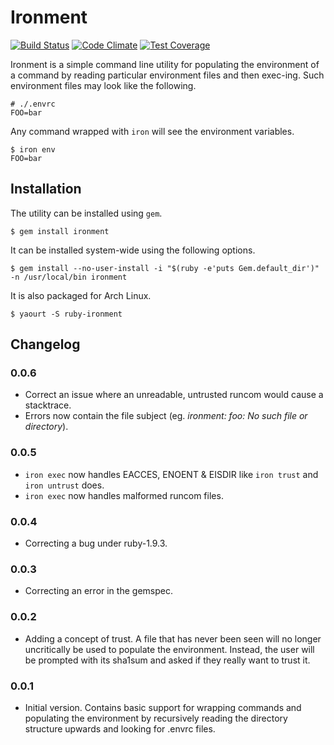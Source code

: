 Ironment
========

[![Build Status](https://travis-ci.org/badeball/ironment.svg?branch=master)](https://travis-ci.org/badeball/ironment)
[![Code Climate](https://codeclimate.com/github/badeball/ironment/badges/gpa.svg)](https://codeclimate.com/github/badeball/ironment)
[![Test Coverage](https://codeclimate.com/github/badeball/ironment/badges/coverage.svg)](https://codeclimate.com/github/badeball/ironment/coverage)

Ironment is a simple command line utility for populating the environment of a
command by reading particular environment files and then exec-ing. Such
environment files may look like the following.

```
# ./.envrc
FOO=bar
```

Any command wrapped with `iron` will see the environment variables.

```
$ iron env
FOO=bar
```

## Installation

The utility can be installed using `gem`.

```
$ gem install ironment
```

It can be installed system-wide using the following options.

```
$ gem install --no-user-install -i "$(ruby -e'puts Gem.default_dir')" -n /usr/local/bin ironment
```

It is also packaged for Arch Linux.

```
$ yaourt -S ruby-ironment
```

## Changelog

### 0.0.6

* Correct an issue where an unreadable, untrusted runcom would cause a stacktrace.
* Errors now contain the file subject (eg. *ironment: foo: No such file or directory*).

### 0.0.5

* `iron exec` now handles EACCES, ENOENT & EISDIR like `iron trust` and `iron untrust` does.
* `iron exec` now handles malformed runcom files.

### 0.0.4

* Correcting a bug under ruby-1.9.3.

### 0.0.3

* Correcting an error in the gemspec.

### 0.0.2

* Adding a concept of trust. A file that has never been seen will no longer
  uncritically be used to populate the environment. Instead, the user will be
  prompted with its sha1sum and asked if they really want to trust it.

### 0.0.1

* Initial version. Contains basic support for wrapping commands and populating
  the environment by recursively reading the directory structure upwards and
  looking for .envrc files.
